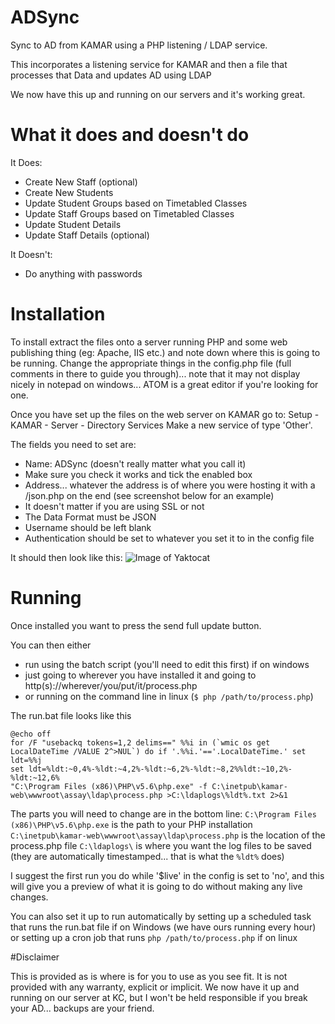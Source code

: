# ADSync
Sync to AD from KAMAR using a PHP listening / LDAP service.

This incorporates a listening service for KAMAR and then a file that processes that Data and updates AD using LDAP

We now have this up and running on our servers and it's working great.

# What it does and doesn't do
It Does:
- Create New Staff (optional)
- Create New Students
- Update Student Groups based on Timetabled Classes
- Update Staff Groups based on Timetabled Classes
- Update Student Details
- Update Staff Details (optional)

It Doesn't:
- Do anything with passwords

# Installation

To install extract the files onto a server running PHP and some web publishing thing (eg: Apache, IIS etc.) and note down where this is going to be running.
Change the appropriate things in the config.php file (full comments in there to guide you through)... note that it may not display nicely in notepad on windows... ATOM is a great editor if you're looking for one.

Once you have set up the files on the web server on KAMAR go to: Setup - KAMAR - Server - Directory Services
Make a new service of type 'Other'.

The fields you need to set are:
- Name: ADSync (doesn't really matter what you call it)
- Make sure you check it works and tick the enabled box
- Address... whatever the address is of where you were hosting it with a /json.php on the end (see screenshot below for an example)
- It doesn't matter if you are using SSL or not
- The Data Format must be JSON
- Username should be left blank
- Authentication should be set to whatever you set it to in the config file

It should then look like this:
![Image of Yaktocat](https://assay.co.nz/KAMARSS.png)

# Running
Once installed you want to press the send full update button.

You can then either
- run using the batch script (you'll need to edit this first) if on windows
- just going to wherever you have installed it and going to http(s)://wherever/you/put/it/process.php
- or running on the command line in linux (`$ php /path/to/process.php`)

The run.bat file looks like this
```
@echo off
for /F "usebackq tokens=1,2 delims==" %%i in (`wmic os get LocalDateTime /VALUE 2^>NUL`) do if '.%%i.'=='.LocalDateTime.' set ldt=%%j
set ldt=%ldt:~0,4%-%ldt:~4,2%-%ldt:~6,2%-%ldt:~8,2%%ldt:~10,2%-%ldt:~12,6%
"C:\Program Files (x86)\PHP\v5.6\php.exe" -f C:\inetpub\kamar-web\wwwroot\assay\ldap\process.php >C:\ldaplogs\%ldt%.txt 2>&1
```
The parts you will need to change are in the bottom line:
`C:\Program Files (x86)\PHP\v5.6\php.exe` is the path to your PHP installation
`C:\inetpub\kamar-web\wwwroot\assay\ldap\process.php` is the location of the process.php file
`C:\ldaplogs\` is where you want the log files to be saved (they are automatically timestamped... that is what the `%ldt%` does)

I suggest the first run you do while '$live' in the config is set to 'no', and this will give you a preview of what it is going to do without making any live changes.

You can also set it up to run automatically by setting up a scheduled task that runs the run.bat file if on Windows (we have ours running every hour) or setting up a cron job that runs `php /path/to/process.php` if on linux

#Disclaimer

This is provided as is where is for you to use as you see fit.
It is not provided with any warranty, explicit or implicit.
We now have it up and running on our server at KC, but I won't be held responsible if you break your AD... backups are your friend.
